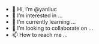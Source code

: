 - 👋 Hi, I’m @yanliuc
- 👀 I’m interested in ...
- 🌱 I’m currently learning ...
- 💞️ I’m looking to collaborate on ...
- 📫 How to reach me ...

<!---
yanliuc/yanliuc is a ✨ special ✨ repository because its `README.md` (this file) appears on your GitHub profile.
You can click the Preview link to take a look at your changes.
--->
